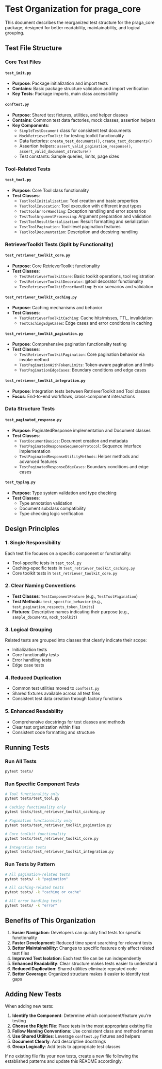 # Test Organization for praga_core

This document describes the reorganized test structure for the praga_core package, designed for better readability, maintainability, and logical grouping.

## Test File Structure

### Core Test Files

#### `test_init.py`
- **Purpose**: Package initialization and import tests
- **Contains**: Basic package structure validation and import verification
- **Key Tests**: Package imports, main class accessibility

#### `conftest.py`
- **Purpose**: Shared test fixtures, utilities, and helper classes
- **Contains**: Common test data factories, mock classes, assertion helpers
- **Key Components**:
  - `SimpleTestDocument` class for consistent test documents
  - `MockRetrieverToolkit` for testing toolkit functionality  
  - Data factories: `create_test_documents()`, `create_text_documents()`
  - Assertion helpers: `assert_valid_pagination_response()`, `assert_valid_document_structure()`
  - Test constants: Sample queries, limits, page sizes

### Tool-Related Tests

#### `test_tool.py`
- **Purpose**: Core Tool class functionality
- **Test Classes**:
  - `TestToolInitialization`: Tool creation and basic properties
  - `TestToolInvocation`: Tool execution with different input types
  - `TestToolErrorHandling`: Exception handling and error scenarios
  - `TestToolArgumentProcessing`: Argument preparation and validation
  - `TestToolResultSerialization`: Result formatting and serialization
  - `TestToolPagination`: Tool-level pagination features
  - `TestToolDocumentation`: Description and docstring handling

### RetrieverToolkit Tests (Split by Functionality)

#### `test_retriever_toolkit_core.py`
- **Purpose**: Core RetrieverToolkit functionality
- **Test Classes**:
  - `TestRetrieverToolkitCore`: Basic toolkit operations, tool registration
  - `TestRetrieverToolkitDecorator`: @tool decorator functionality
  - `TestRetrieverToolkitErrorHandling`: Error scenarios and validation

#### `test_retriever_toolkit_caching.py`
- **Purpose**: Caching mechanisms and behavior
- **Test Classes**:
  - `TestRetrieverToolkitCaching`: Cache hits/misses, TTL, invalidation
  - `TestCachingEdgeCases`: Edge cases and error conditions in caching

#### `test_retriever_toolkit_pagination.py`
- **Purpose**: Comprehensive pagination functionality testing
- **Test Classes**:
  - `TestRetrieverToolkitPagination`: Core pagination behavior via invoke method
  - `TestPaginationWithTokenLimits`: Token-aware pagination and limits
  - `TestPaginationEdgeCases`: Boundary conditions and edge cases

#### `test_retriever_toolkit_integration.py`
- **Purpose**: Integration tests between RetrieverToolkit and Tool classes
- **Focus**: End-to-end workflows, cross-component interactions

### Data Structure Tests

#### `test_paginated_response.py`
- **Purpose**: PaginatedResponse implementation and Document classes
- **Test Classes**:
  - `TestDocumentBasics`: Document creation and metadata
  - `TestPaginatedResponseSequenceProtocol`: Sequence interface implementation
  - `TestPaginatedResponseUtilityMethods`: Helper methods and advanced features
  - `TestPaginatedResponseEdgeCases`: Boundary conditions and edge cases

#### `test_typing.py`
- **Purpose**: Type system validation and type checking
- **Test Classes**:
  - Type annotation validation
  - Document subclass compatibility
  - Type checking logic verification

## Design Principles

### 1. Single Responsibility
Each test file focuses on a specific component or functionality:
- Tool-specific tests in `test_tool.py`
- Caching-specific tests in `test_retriever_toolkit_caching.py`
- Core toolkit tests in `test_retriever_toolkit_core.py`

### 2. Clear Naming Conventions
- **Test Classes**: `TestComponentFeature` (e.g., `TestToolPagination`)
- **Test Methods**: `test_specific_behavior` (e.g., `test_pagination_respects_token_limits`)
- **Fixtures**: Descriptive names indicating their purpose (e.g., `sample_documents`, `mock_toolkit`)

### 3. Logical Grouping
Related tests are grouped into classes that clearly indicate their scope:
- Initialization tests
- Core functionality tests
- Error handling tests
- Edge case tests

### 4. Reduced Duplication
- Common test utilities moved to `conftest.py`
- Shared fixtures available across all test files
- Consistent test data creation through factory functions

### 5. Enhanced Readability
- Comprehensive docstrings for test classes and methods
- Clear test organization within files
- Consistent code formatting and structure

## Running Tests

### Run All Tests
```bash
pytest tests/
```

### Run Specific Component Tests
```bash
# Tool functionality only
pytest tests/test_tool.py

# Caching functionality only
pytest tests/test_retriever_toolkit_caching.py

# Pagination functionality only
pytest tests/test_retriever_toolkit_pagination.py

# Core toolkit functionality
pytest tests/test_retriever_toolkit_core.py

# Integration tests
pytest tests/test_retriever_toolkit_integration.py
```

### Run Tests by Pattern
```bash
# All pagination-related tests
pytest tests/ -k "pagination"

# All caching-related tests
pytest tests/ -k "caching or cache"

# All error handling tests
pytest tests/ -k "error"
```

## Benefits of This Organization

1. **Easier Navigation**: Developers can quickly find tests for specific functionality
2. **Faster Development**: Reduced time spent searching for relevant tests
3. **Better Maintainability**: Changes to specific features only affect related test files
4. **Improved Test Isolation**: Each test file can be run independently
5. **Enhanced Readability**: Clear structure makes tests easier to understand
6. **Reduced Duplication**: Shared utilities eliminate repeated code
7. **Better Coverage**: Organized structure makes it easier to identify test gaps

## Adding New Tests

When adding new tests:

1. **Identify the Component**: Determine which component/feature you're testing
2. **Choose the Right File**: Place tests in the most appropriate existing file
3. **Follow Naming Conventions**: Use consistent class and method names
4. **Use Shared Utilities**: Leverage `conftest.py` fixtures and helpers
5. **Document Clearly**: Add descriptive docstrings
6. **Group Logically**: Add tests to appropriate test classes

If no existing file fits your new tests, create a new file following the established patterns and update this README accordingly. 